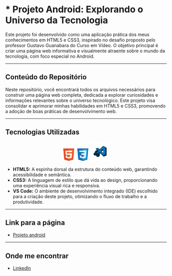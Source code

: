 # * **Projeto Android:** Explorando o Universo da Tecnologia

Este projeto foi desenvolvido como uma aplicação prática dos meus conhecimentos em HTML5 e CSS3, inspirado no desafio proposto pelo professor Gustavo Guanabara do Curso em Vídeo. O objetivo principal é criar uma página web informativa e visualmente atraente sobre o mundo da tecnologia, com foco especial no Android.

---

## Conteúdo do Repositório

Neste repositório, você encontrará todos os arquivos necessários para construir uma página web completa, dedicada a explorar curiosidades e informações relevantes sobre o universo tecnológico. Este projeto visa consolidar e aprimorar minhas habilidades em HTML5 e CSS3, promovendo a adoção de boas práticas de desenvolvimento web.

---

## Tecnologias Utilizadas

<p align="center">
  <img src="https://raw.githubusercontent.com/devicons/devicon/master/icons/html5/html5-original.svg" alt="HTML5" width="40" height="40" title="HTML5">
  <img src="https://raw.githubusercontent.com/devicons/devicon/master/icons/css3/css3-original.svg" alt="CSS3" width="40" height="40" title="CSS3">
  <img src="https://raw.githubusercontent.com/vscode-icons/vscode-icons/master/images/logo@3x.png" alt="VS Code" width="60" height="60" title="VS Code">
</p>

* **HTML5:** A espinha dorsal da estrutura do conteúdo web, garantindo acessibilidade e semântica.
* **CSS3:** A linguagem de estilo que dá vida ao design, proporcionando uma experiência visual rica e responsiva.
* **VS Code:** O ambiente de desenvolvimento integrado (IDE) escolhido para a criação deste projeto, otimizando o fluxo de trabalho e a produtividade.

---

## Link para a página

* [Projeto android](https://joaomiranda01.github.io/projeto-androide/)

---

## Onde me encontrar

* [LinkedIn](https://www.linkedin.com/in/joão-victor-praxedes-de-miranda-189246354)
